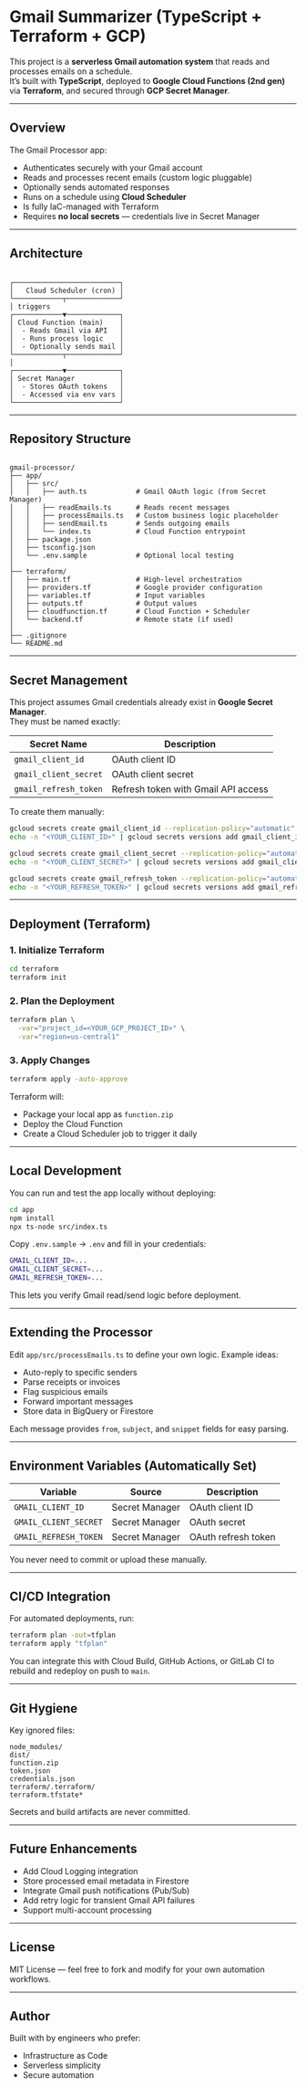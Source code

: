 # Gmail Summarizer (TypeScript + Terraform + GCP)

This project is a **serverless Gmail automation system** that reads and processes emails on a schedule.  
It’s built with **TypeScript**, deployed to **Google Cloud Functions (2nd gen)** via **Terraform**, and secured through **GCP Secret Manager**.

---

## Overview

The Gmail Processor app:
- Authenticates securely with your Gmail account
- Reads and processes recent emails (custom logic pluggable)
- Optionally sends automated responses
- Runs on a schedule using **Cloud Scheduler**
- Is fully IaC-managed with Terraform
- Requires **no local secrets** — credentials live in Secret Manager

---

## Architecture

```

┌──────────────────────────┐
│   Cloud Scheduler (cron) │
└────────────┬─────────────┘
│ triggers
┌────────────▼─────────────┐
│ Cloud Function (main)    │
│  - Reads Gmail via API   │
│  - Runs process logic    │
│  - Optionally sends mail │
└────────────┬─────────────┘
│
┌────────────▼─────────────┐
│ Secret Manager           │
│  - Stores OAuth tokens   │
│  - Accessed via env vars │
└──────────────────────────┘

```

---

## Repository Structure

```

gmail-processor/
├── app/
│   ├── src/
│   │   ├── auth.ts            # Gmail OAuth logic (from Secret Manager)
│   │   ├── readEmails.ts      # Reads recent messages
│   │   ├── processEmails.ts   # Custom business logic placeholder
│   │   ├── sendEmail.ts       # Sends outgoing emails
│   │   └── index.ts           # Cloud Function entrypoint
│   ├── package.json
│   ├── tsconfig.json
│   └── .env.sample            # Optional local testing
│
├── terraform/
│   ├── main.tf                # High-level orchestration
│   ├── providers.tf           # Google provider configuration
│   ├── variables.tf           # Input variables
│   ├── outputs.tf             # Output values
│   ├── cloudfunction.tf       # Cloud Function + Scheduler
│   └── backend.tf             # Remote state (if used)
│
├── .gitignore
└── README.md

````

---

## Secret Management

This project assumes Gmail credentials already exist in **Google Secret Manager**.  
They must be named exactly:

| Secret Name | Description |
|--------------|-------------|
| `gmail_client_id` | OAuth client ID |
| `gmail_client_secret` | OAuth client secret |
| `gmail_refresh_token` | Refresh token with Gmail API access |

To create them manually:
```bash
gcloud secrets create gmail_client_id --replication-policy="automatic"
echo -n "<YOUR_CLIENT_ID>" | gcloud secrets versions add gmail_client_id --data-file=-

gcloud secrets create gmail_client_secret --replication-policy="automatic"
echo -n "<YOUR_CLIENT_SECRET>" | gcloud secrets versions add gmail_client_secret --data-file=-

gcloud secrets create gmail_refresh_token --replication-policy="automatic"
echo -n "<YOUR_REFRESH_TOKEN>" | gcloud secrets versions add gmail_refresh_token --data-file=-
````

---

## Deployment (Terraform)

### 1. Initialize Terraform

```bash
cd terraform
terraform init
```

### 2. Plan the Deployment

```bash
terraform plan \
  -var="project_id=<YOUR_GCP_PROJECT_ID>" \
  -var="region=us-central1"
```

### 3. Apply Changes

```bash
terraform apply -auto-approve
```

Terraform will:

* Package your local app as `function.zip`
* Deploy the Cloud Function
* Create a Cloud Scheduler job to trigger it daily

---

## Local Development

You can run and test the app locally without deploying:

```bash
cd app
npm install
npx ts-node src/index.ts
```

Copy `.env.sample` → `.env` and fill in your credentials:

```bash
GMAIL_CLIENT_ID=...
GMAIL_CLIENT_SECRET=...
GMAIL_REFRESH_TOKEN=...
```

This lets you verify Gmail read/send logic before deployment.

---

## Extending the Processor

Edit `app/src/processEmails.ts` to define your own logic.
Example ideas:

* Auto-reply to specific senders
* Parse receipts or invoices
* Flag suspicious emails
* Forward important messages
* Store data in BigQuery or Firestore

Each message provides `from`, `subject`, and `snippet` fields for easy parsing.

---

## Environment Variables (Automatically Set)

| Variable              | Source         | Description         |
| --------------------- | -------------- | ------------------- |
| `GMAIL_CLIENT_ID`     | Secret Manager | OAuth client ID     |
| `GMAIL_CLIENT_SECRET` | Secret Manager | OAuth secret        |
| `GMAIL_REFRESH_TOKEN` | Secret Manager | OAuth refresh token |

You never need to commit or upload these manually.

---

## CI/CD Integration

For automated deployments, run:

```bash
terraform plan -out=tfplan
terraform apply "tfplan"
```

You can integrate this with Cloud Build, GitHub Actions, or GitLab CI to rebuild and redeploy on push to `main`.

---

## Git Hygiene

Key ignored files:

```
node_modules/
dist/
function.zip
token.json
credentials.json
terraform/.terraform/
terraform.tfstate*
```

Secrets and build artifacts are never committed.

---

## Future Enhancements

* Add Cloud Logging integration
* Store processed email metadata in Firestore
* Integrate Gmail push notifications (Pub/Sub)
* Add retry logic for transient Gmail API failures
* Support multi-account processing

---

## License

MIT License — feel free to fork and modify for your own automation workflows.

---

## Author

Built with by engineers who prefer:

* Infrastructure as Code 
* Serverless simplicity 
* Secure automation 
